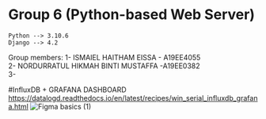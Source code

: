 # Group 6 (Python-based Web Server)

~~~~~~~~~~~~
Python --> 3.10.6
Django --> 4.2
~~~~~~~~~~~~

Group members:
1- ISMAIEL HAITHAM EISSA - A19EE4055  
2- NORDURRATUL HIKMAH BINTI MUSTAFFA -A19EE0382  
3-

#InfluxDB + GRAFANA DASHBOARD 
https://datalogd.readthedocs.io/en/latest/recipes/win_serial_influxdb_grafana.html
![Figma basics (1)](https://user-images.githubusercontent.com/124263652/236373656-b9343815-68ac-4caf-86bc-162a757ad881.png)
